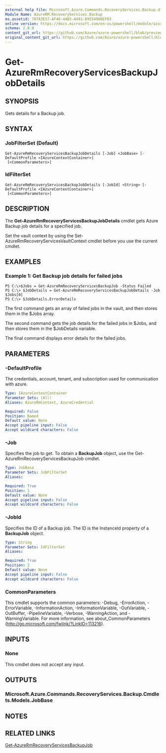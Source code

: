 ```yaml
---
external help file: Microsoft.Azure.Commands.RecoveryServices.Backup.dll-Help.xml
Module Name: AzureRM.RecoveryServices.Backup
ms.assetid: 707A3E57-AF46-44B3-A491-89554900EF03
online version: https://docs.microsoft.com/en-us/powershell/module/azurerm.recoveryservices.backup/get-azurermrecoveryservicesbackupjobdetails
schema: 2.0.0
content_git_url: https://github.com/Azure/azure-powershell/blob/preview/src/ResourceManager/RecoveryServices/Commands.RecoveryServices.Backup/help/Get-AzureRmRecoveryServicesBackupJobDetails.md
original_content_git_url: https://github.com/Azure/azure-powershell/blob/preview/src/ResourceManager/RecoveryServices/Commands.RecoveryServices.Backup/help/Get-AzureRmRecoveryServicesBackupJobDetails.md
---
```


# Get-AzureRmRecoveryServicesBackupJobDetails

## SYNOPSIS
Gets details for a Backup job.

## SYNTAX

### JobFilterSet (Default)
```
Get-AzureRmRecoveryServicesBackupJobDetails [-Job] <JobBase> [-DefaultProfile <IAzureContextContainer>]
 [<CommonParameters>]
```

### IdFilterSet
```
Get-AzureRmRecoveryServicesBackupJobDetails [-JobId] <String> [-DefaultProfile <IAzureContextContainer>]
 [<CommonParameters>]
```

## DESCRIPTION
The **Get-AzureRmRecoveryServicesBackupJobDetails** cmdlet gets Azure Backup job details for a specified job.

Set the vault context by using the Set-AzureRmRecoveryServicesVaultContext cmdlet before you use the current cmdlet.

## EXAMPLES

### Example 1: Get Backup job details for failed jobs
```
PS C:\>$Jobs = Get-AzureRmRecoveryServicesBackupJob -Status Failed
PS C:\> $JobDetails = Get-AzureRmRecoveryServicesBackupJobDetails -Job $Jobs[0]
PS C:\> $JobDetails.ErrorDetails
```

The first command gets an array of failed jobs in the vault, and then stores them in the $Jobs array.

The second command gets the job details for the failed jobs in $Jobs, and then stores them in the $JobDetails variable.

The final command displays error details for the failed jobs.

## PARAMETERS

### -DefaultProfile
The credentials, account, tenant, and subscription used for communication with azure.

```yaml
Type: IAzureContextContainer
Parameter Sets: (All)
Aliases: AzureRmContext, AzureCredential

Required: False
Position: Named
Default value: None
Accept pipeline input: False
Accept wildcard characters: False
```

### -Job
Specifies the job to get.
To obtain a **BackupJob** object, use the Get-AzureRmRecoveryServicesBackupJob cmdlet.

```yaml
Type: JobBase
Parameter Sets: JobFilterSet
Aliases: 

Required: True
Position: 1
Default value: None
Accept pipeline input: False
Accept wildcard characters: False
```

### -JobId
Specifies the ID of a Backup job.
The ID is the InstanceId property of a **BackupJob** object.

```yaml
Type: String
Parameter Sets: IdFilterSet
Aliases: 

Required: True
Position: 2
Default value: None
Accept pipeline input: False
Accept wildcard characters: False
```

### CommonParameters
This cmdlet supports the common parameters: -Debug, -ErrorAction, -ErrorVariable, -InformationAction, -InformationVariable, -OutVariable, -OutBuffer, -PipelineVariable, -Verbose, -WarningAction, and -WarningVariable. For more information, see about_CommonParameters (http://go.microsoft.com/fwlink/?LinkID=113216).

## INPUTS

### None
This cmdlet does not accept any input.

## OUTPUTS

### Microsoft.Azure.Commands.RecoveryServices.Backup.Cmdlets.Models.JobBase

## NOTES

## RELATED LINKS

[Get-AzureRmRecoveryServicesBackupJob](./Get-AzureRmRecoveryServicesBackupJob.md)


